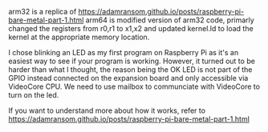 arm32 is a replica of https://adamransom.github.io/posts/raspberry-pi-bare-metal-part-1.html
arm64 is modified version of arm32 code, primarly changed the registers from r0,r1 to x1,x2 and updated kernel.ld to load
the kernel at the appropriate memory location.

I chose blinking an LED as my first program on Raspberry Pi as it's an easiest way to see if your program is working.
However, it turned out to be harder than what I thought, the reason being the OK LED is not part of the GPIO instead connected
on the expansion board and only accessible via VideoCore CPU. We need to use mailbox to communciate with VideoCore to turn on
the led.

If you want to understand more about how it works, refer to https://adamransom.github.io/posts/raspberry-pi-bare-metal-part-1.html

